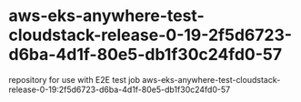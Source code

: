 # aws-eks-anywhere-test-cloudstack-release-0-19-2f5d6723-d6ba-4d1f-80e5-db1f30c24fd0-57
repository for use with E2E test job aws-eks-anywhere-test-cloudstack-release-0-19:2f5d6723-d6ba-4d1f-80e5-db1f30c24fd0-57

